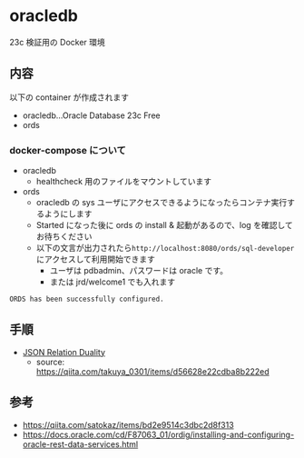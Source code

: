 # oracledb

23c 検証用の Docker 環境

## 内容

以下の container が作成されます

- oracledb…Oracle Database 23c Free
- ords

### docker-compose について

- oracledb
  - healthcheck 用のファイルをマウントしています
- ords
  - oracledb の sys ユーザにアクセスできるようになったらコンテナ実行するようにします
  - Started になった後に ords の install & 起動があるので、log を確認してお待ちください
  - 以下の文言が出力されたら`http://localhost:8080/ords/sql-developer`にアクセスして利用開始できます
    - ユーザは pdbadmin、パスワードは oracle です。
    - または jrd/welcome1 でも入れます

```bash
ORDS has been successfully configured.
```

## 手順

- [JSON Relation Duality](./JsonRelationDuality.md)
  - source: https://qiita.com/takuya_0301/items/d56628e22cdba8b222ed

## 参考

- https://qiita.com/satokaz/items/bd2e9514c3dbc2d8f313
- https://docs.oracle.com/cd/F87063_01/ordig/installing-and-configuring-oracle-rest-data-services.html
